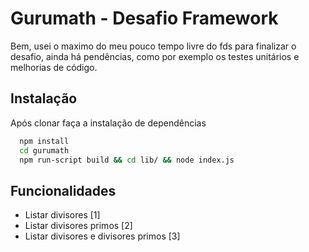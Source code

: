 
# Gurumath - Desafio Framework

Bem, usei o maximo do meu pouco tempo livre do fds para finalizar o desafio, ainda há pendências, como por exemplo os testes unitários e melhorias de código.




## Instalação

Após clonar faça a instalação de dependências

```bash
  npm install
  cd gurumath
  npm run-script build && cd lib/ && node index.js
```
## Funcionalidades

- Listar divisores [1]
- Listar divisores primos [2] 
- Listar divisores e divisores primos [3]


